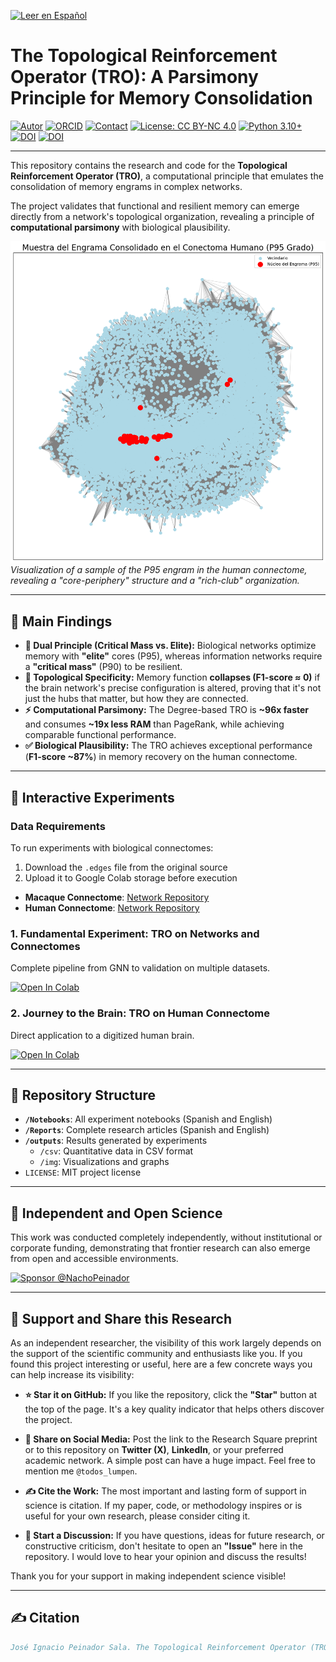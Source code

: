 [![Leer en Español](https://img.shields.io/badge/Leer%20en-Español%20%F0%9F%87%AA%F0%9F%87%B8-007BFF.svg)](README.md)

# The Topological Reinforcement Operator (TRO): A Parsimony Principle for Memory Consolidation

[![Autor](https://img.shields.io/badge/Autor-Jos%C3%A9%20Ignacio%20Peinador%20Sala-lightgrey.svg)](https://orcid.org/0009-0008-1822-3452)
[![ORCID](https://img.shields.io/badge/ORCID-0009--0008--1822--3452-A6CE39.svg?logo=orcid&logoColor=white)](https://orcid.org/0009-0008-1822-3452)
[![Contact](https://img.shields.io/badge/Contacto-joseignacio.peinador@gmail.com-007BFF.svg)](mailto:joseignacio.peinador@gmail.com)
[![License: CC BY-NC 4.0](https://img.shields.io/badge/License-CC%20BY--NC%204.0-lightgrey.svg)](https://creativecommons.org/licenses/by-nc/4.0/)
[![Python 3.10+](https://img.shields.io/badge/python-3.10+-blue.svg)](https://www.python.org/downloads/)
[![DOI](https://img.shields.io/badge/DOI-10.21203/rs.3.rs--7808963-blue.svg)](https://dx.doi.org/10.21203/rs.3.rs-7808963/v1)
[![DOI](https://zenodo.org/badge/DOI/10.5281/zenodo.17176412.svg)](https://doi.org/10.5281/zenodo.17176412)

---

This repository contains the research and code for the **Topological Reinforcement Operator (TRO)**, a computational principle that emulates the consolidation of memory engrams in complex networks.

The project validates that functional and resilient memory can emerge directly from a network's topological organization, revealing a principle of **computational parsimony** with biological plausibility.

![Engram Visualization](outputs/img/engrama_humano.png)
*Visualization of a sample of the P95 engram in the human connectome, revealing a "core-periphery" structure and a "rich-club" organization.*

---

## 🎯 Main Findings

* **🧠 Dual Principle (Critical Mass vs. Elite):** Biological networks optimize memory with **"elite"** cores (P95), whereas information networks require a **"critical mass"** (P90) to be resilient.
* **🔗 Topological Specificity:** Memory function **collapses (F1-score ≈ 0)** if the brain network's precise configuration is altered, proving that it's not just the hubs that matter, but how they are connected.
* **⚡ Computational Parsimony:** The Degree-based TRO is **~96x faster** and consumes **~19x less RAM** than PageRank, while achieving comparable functional performance.
* **✅ Biological Plausibility:** The TRO achieves exceptional performance (**F1-score ~87%**) in memory recovery on the human connectome.

---

## 🔬 Interactive Experiments

### **Data Requirements**

To run experiments with biological connectomes:
1.  Download the `.edges` file from the original source
2.  Upload it to Google Colab storage before execution

* **Macaque Connectome**: [Network Repository](https://networkrepository.com/bn-macaque-rhesus-cerebral-cortex-1.php)
* **Human Connectome**: [Network Repository](https://networkrepository.com/bn-human-BNU-1-0025890-session-1.php)

### **1. Fundamental Experiment: TRO on Networks and Connectomes**
Complete pipeline from GNN to validation on multiple datasets.

[![Open In Colab](https://colab.research.google.com/assets/colab-badge.svg)](https://colab.research.google.com/drive/1ZjOQYFvxjeeLR7t1OSB0qTXgMPrP5TRk?usp=sharing)

### **2. Journey to the Brain: TRO on Human Connectome**
Direct application to a digitized human brain.

[![Open In Colab](https://colab.research.google.com/assets/colab-badge.svg)](https://colab.research.google.com/drive/1PlIGkPnToAvCXUJR9BEflZyyDNUytf4I?usp=sharing)

---

## 📂 Repository Structure

* **`/Notebooks`**: All experiment notebooks (Spanish and English)
* **`/Reports`**: Complete research articles (Spanish and English)  
* **`/outputs`**: Results generated by experiments
  * `/csv`: Quantitative data in CSV format
  * `/img`: Visualizations and graphs
* `LICENSE`: MIT project license

---

## 🔬 Independent and Open Science

This work was conducted completely independently, without institutional or corporate funding, demonstrating that frontier research can also emerge from open and accessible environments.

[![Sponsor @NachoPeinador](https://img.shields.io/badge/Sponsor-%E2%9D%A4-%23db61a2.svg)](https://github.com/sponsors/NachoPeinador)

---

## 🚀 Support and Share this Research

As an independent researcher, the visibility of this work largely depends on the support of the scientific community and enthusiasts like you. If you found this project interesting or useful, here are a few concrete ways you can help increase its visibility:

* **⭐️ Star it on GitHub:** If you like the repository, click the **"Star"** button at the top of the page. It's a key quality indicator that helps others discover the project.

* **🔄 Share on Social Media:** Post the link to the Research Square preprint or to this repository on **Twitter (X)**, **LinkedIn**, or your preferred academic network. A simple post can have a huge impact. Feel free to mention me `@todos_lumpen`.

* **✍️ Cite the Work:** The most important and lasting form of support in science is citation. If my paper, code, or methodology inspires or is useful for your own research, please consider citing it.

* **💬 Start a Discussion:** If you have questions, ideas for future research, or constructive criticism, don't hesitate to open an **"Issue"** here in the repository. I would love to hear your opinion and discuss the results!

Thank you for your support in making independent science visible!

---

## ✍️ Citation

```bibtex
José Ignacio Peinador Sala. The Topological Reinforcement Operator (TRO): A Parsimony Principle for Memory Consolidation in Complex Networks, 09 October 2025, PREPRINT (Version 1) available at Research Square [https://doi.org/10.21203/rs.3.rs-7808963/v1]
